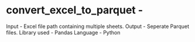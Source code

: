 # convert_excel_to_parquet - 
Input - Excel file path containing multiple sheets.
Output - Seperate Parquet files.
Library used - Pandas
Language - Python
